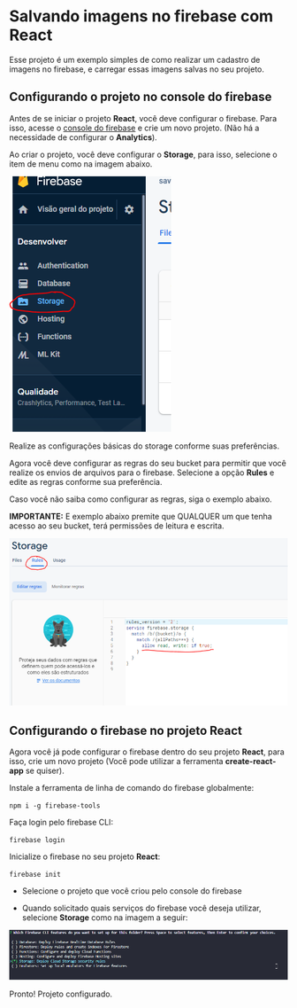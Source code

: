 # Salvando imagens no firebase com React

Esse projeto é um exemplo simples de como realizar um cadastro de imagens no firebase, e carregar essas imagens salvas no seu projeto.

## Configurando o projeto no console do firebase

Antes de se iniciar o projeto **React**, você deve configurar o firebase. Para isso, acesse o [console do firebase](https://console.firebase.google.com/) e crie um novo projeto. (Não há a necessidade de configurar o **Analytics**).

Ao criar o projeto, você deve configurar o **Storage**, para isso, selecione o item de menu como na imagem abaixo.

![Acessar o storage](img/img-1.PNG)

Realize as configurações básicas do storage conforme suas preferências.

Agora você deve configurar as regras do seu bucket para permitir que você realize os envios de arquivos para o firebase. Selecione a opção **Rules** e edite as regras conforme sua preferência.

Caso você não saiba como configurar as regras, siga o exemplo abaixo.

**IMPORTANTE:** E exemplo abaixo premite que QUALQUER um que tenha acesso ao seu bucket, terá permissões de leitura e escrita.

![Configurar o storage](img/img-2.PNG)

## Configurando o firebase no projeto React

Agora você já pode configurar o firebase dentro do seu projeto **React**, para isso, crie um novo projeto (Você pode utilizar a ferramenta **create-react-app** se quiser).

Instale a ferramenta de linha de comando do firebase globalmente:

`npm i -g firebase-tools`

Faça login pelo firebase CLI:

`firebase login`

Inicialize o firebase no seu projeto **React**:

`firebase init`

* Selecione o projeto que você criou pelo console do firebase

* Quando solicitado quais serviços do firebase você deseja utilizar, selecione **Storage** como na imagem a seguir:

![Firebase CLI](img/img-3.PNG)

Pronto! Projeto configurado.

